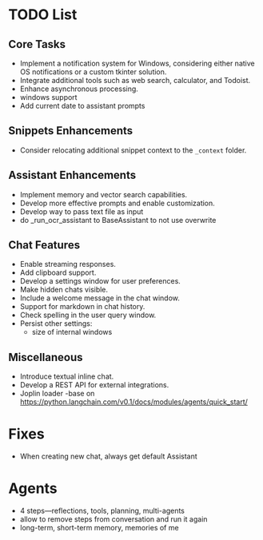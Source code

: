 # TODO List

## Core Tasks
- Implement a notification system for Windows, considering either native OS notifications or a custom tkinter solution.
- Integrate additional tools such as web search, calculator, and Todoist.
- Enhance asynchronous processing.
- windows support
- Add current date to assistant prompts

## Snippets Enhancements
- Consider relocating additional snippet context to the `_context` folder.

## Assistant Enhancements
- Implement memory and vector search capabilities.
- Develop more effective prompts and enable customization.
- Develop way to pass text file as input
- do _run_ocr_assistant to BaseAssistant to not use overwrite 

## Chat Features
- Enable streaming responses.
- Add clipboard support.
- Develop a settings window for user preferences.
- Make hidden chats visible.
- Include a welcome message in the chat window.
- Support for markdown in chat history.
- Check spelling in the user query window.
- Persist other settings:
  - size of internal windows

## Miscellaneous
- Introduce textual inline chat.
- Develop a REST API for external integrations.
- Joplin loader -base on https://python.langchain.com/v0.1/docs/modules/agents/quick_start/

# Fixes
- When creating new chat, always get default Assistant

# Agents
- 4 steps—reflections, tools, planning, multi-agents
- allow to remove steps from conversation and run it again
- long-term, short-term memory, memories of me